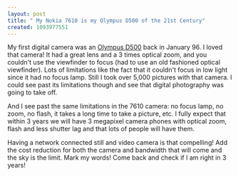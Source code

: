 ```yaml
---
layout: post
title: " My Nokia 7610 is my Olympus D500 of the 21st Century"
created: 1093977551
---
```

My first digital camera was an <a href="http://www.google.com/search?q=olympus+d500&#38;ie=UTF-8&#38;oe=UTF-8">Olympus D500</a> back in January 96.  I loved that camera! It had a great lens and a 3 times optical  zoom, and you couldn't use the viewfinder to focus (had to use an old fashioned optical viewfinder).  Lots of limitations like the fact that it couldn't focus in low light since it had no focus lamp.  Still I took over 5,000 pictures with that camera.  I could see past its limitations though and see that digital photography was going to take off.

And I see past the same limitations in the 7610 camera: no focus lamp, no zoom, no flash, it takes a long time to take a picture, etc.  I fully expect that within 3 years we will have 3 megapixel camera phones with optical zoom, flash and less shutter lag and that lots of people will have them.

Having a network connected still and video camera is that compelling! Add the cost reduction for both the camera and bandwidth that will come and the sky is the limit.  Mark my words! Come back and check if I am right in 3 years!

